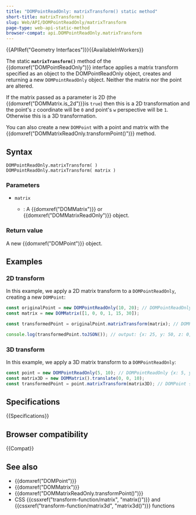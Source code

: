 ```yaml
---
title: "DOMPointReadOnly: matrixTransform() static method"
short-title: matrixTransform()
slug: Web/API/DOMPointReadOnly/matrixTransform
page-type: web-api-static-method
browser-compat: api.DOMPointReadOnly.matrixTransform
---
```


{{APIRef("Geometry Interfaces")}}{{AvailableInWorkers}}

The static **`matrixTransform()`** method of the {{domxref("DOMPointReadOnly")}} interface applies a matrix transform specified as an object to the DOMPointReadOnly object, creates and returning a new `DOMPointReadOnly` object. Neither the matrix nor the point are altered.

If the matrix passed as a parameter is 2D (the {{domxref("DOMMatrix.is_2d")}}is `true`) then this is a 2D transformation and the point's `z` coordinate will be `0` and point's `w` perspective will be `1`. Otherwise this is a 3D transformation.

You can also create a new `DOMPoint` with a point and matrix with the {{domxref("DOMMatrixReadOnly.transformPoint()")}} method.

## Syntax

```js-nolint
DOMPointReadOnly.matrixTransform( )
DOMPointReadOnly.matrixTransform( matrix )
```

### Parameters

- `matrix`

  - : A {{domxref("DOMMatrix")}} or {{domxref("DOMMatrixReadOnly")}} object.

### Return value

A new {{domxref("DOMPoint")}} object.

## Examples

### 2D transform

In this example, we apply a 2D matrix transform to a `DOMPointReadOnly`, creating a new `DOMPoint`:

```js
const originalPoint = new DOMPointReadOnly(10, 20); // DOMPointReadOnly {x: 10, y: 20, z: 0, w: 1}
const matrix = new DOMMatrix([1, 0, 0, 1, 15, 30]);

const transformedPoint = originalPoint.matrixTransform(matrix); // DOMPoint {x: 25, y: 50, z: 0, w: 1}

console.log(transformedPoint.toJSON()); // output: {x: 25, y: 50, z: 0, w: 1}
```

### 3D transform

In this example, we apply a 3D matrix transform to a `DOMPointReadOnly`:

```js
const point = new DOMPointReadOnly(5, 10); // DOMPointReadOnly {x: 5, y: 10, z: 0, w: 1}
const matrix3D = new DOMMatrix().translate(0, 0, 10);
const transformedPoint = point.matrixTransform(matrix3D); // DOMPoint {x: 5, y: 10, z: 10, w: 1}
```

## Specifications

{{Specifications}}

## Browser compatibility

{{Compat}}

## See also

- {{domxref("DOMPoint")}}
- {{domxref("DOMMatrix")}}
- {{domxref("DOMMatrixReadOnly.transformPoint()")}}
- CSS {{cssxref("transform-function/matrix", "matrix()")}} and {{cssxref("transform-function/matrix3d", "matrix3d()")}} functions

